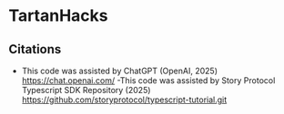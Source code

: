 # TartanHacks




## Citations
- This code was assisted by ChatGPT (OpenAI, 2025)
  https://chat.openai.com/
-This code was assisted by Story Protocol Typescript SDK Repository (2025)
  https://github.com/storyprotocol/typescript-tutorial.git
